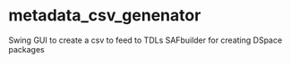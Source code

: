 # metadata_csv_genenator
Swing GUI to create a csv to feed to TDLs SAFbuilder for creating DSpace packages
